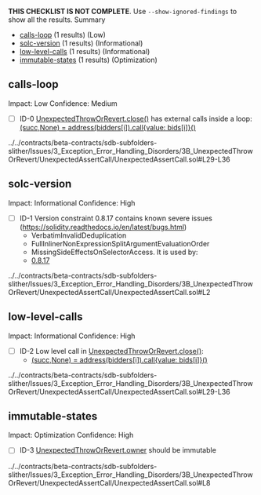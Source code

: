**THIS CHECKLIST IS NOT COMPLETE**. Use `--show-ignored-findings` to show all the results.
Summary
 - [calls-loop](#calls-loop) (1 results) (Low)
 - [solc-version](#solc-version) (1 results) (Informational)
 - [low-level-calls](#low-level-calls) (1 results) (Informational)
 - [immutable-states](#immutable-states) (1 results) (Optimization)
## calls-loop
Impact: Low
Confidence: Medium
 - [ ] ID-0
[UnexpectedThrowOrRevert.close()](../../contracts/beta-contracts/sdb-subfolders-slither/Issues/3_Exception_Error_Handling_Disorders/3B_UnexpectedThrowOrRevert/UnexpectedAssertCall/UnexpectedAssertCall.sol#L29-L36) has external calls inside a loop: [(succ,None) = address(bidders[i]).call{value: bids[i]}()](../../contracts/beta-contracts/sdb-subfolders-slither/Issues/3_Exception_Error_Handling_Disorders/3B_UnexpectedThrowOrRevert/UnexpectedAssertCall/UnexpectedAssertCall.sol#L33)

../../contracts/beta-contracts/sdb-subfolders-slither/Issues/3_Exception_Error_Handling_Disorders/3B_UnexpectedThrowOrRevert/UnexpectedAssertCall/UnexpectedAssertCall.sol#L29-L36


## solc-version
Impact: Informational
Confidence: High
 - [ ] ID-1
Version constraint 0.8.17 contains known severe issues (https://solidity.readthedocs.io/en/latest/bugs.html)
	- VerbatimInvalidDeduplication
	- FullInlinerNonExpressionSplitArgumentEvaluationOrder
	- MissingSideEffectsOnSelectorAccess.
It is used by:
	- [0.8.17](../../contracts/beta-contracts/sdb-subfolders-slither/Issues/3_Exception_Error_Handling_Disorders/3B_UnexpectedThrowOrRevert/UnexpectedAssertCall/UnexpectedAssertCall.sol#L2)

../../contracts/beta-contracts/sdb-subfolders-slither/Issues/3_Exception_Error_Handling_Disorders/3B_UnexpectedThrowOrRevert/UnexpectedAssertCall/UnexpectedAssertCall.sol#L2


## low-level-calls
Impact: Informational
Confidence: High
 - [ ] ID-2
Low level call in [UnexpectedThrowOrRevert.close()](../../contracts/beta-contracts/sdb-subfolders-slither/Issues/3_Exception_Error_Handling_Disorders/3B_UnexpectedThrowOrRevert/UnexpectedAssertCall/UnexpectedAssertCall.sol#L29-L36):
	- [(succ,None) = address(bidders[i]).call{value: bids[i]}()](../../contracts/beta-contracts/sdb-subfolders-slither/Issues/3_Exception_Error_Handling_Disorders/3B_UnexpectedThrowOrRevert/UnexpectedAssertCall/UnexpectedAssertCall.sol#L33)

../../contracts/beta-contracts/sdb-subfolders-slither/Issues/3_Exception_Error_Handling_Disorders/3B_UnexpectedThrowOrRevert/UnexpectedAssertCall/UnexpectedAssertCall.sol#L29-L36


## immutable-states
Impact: Optimization
Confidence: High
 - [ ] ID-3
[UnexpectedThrowOrRevert.owner](../../contracts/beta-contracts/sdb-subfolders-slither/Issues/3_Exception_Error_Handling_Disorders/3B_UnexpectedThrowOrRevert/UnexpectedAssertCall/UnexpectedAssertCall.sol#L8) should be immutable 

../../contracts/beta-contracts/sdb-subfolders-slither/Issues/3_Exception_Error_Handling_Disorders/3B_UnexpectedThrowOrRevert/UnexpectedAssertCall/UnexpectedAssertCall.sol#L8



